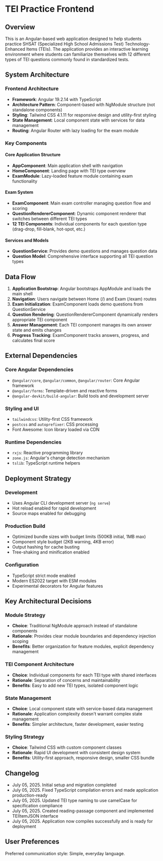 # TEI Practice Frontend

## Overview

This is an Angular-based web application designed to help students practice SHSAT (Specialized High School Admissions Test) Technology-Enhanced Items (TEIs). The application provides an interactive learning environment where students can familiarize themselves with 12 different types of TEI questions commonly found in standardized tests.

## System Architecture

### Frontend Architecture
- **Framework**: Angular 19.2.14 with TypeScript
- **Architecture Pattern**: Component-based with NgModule structure (not standalone components)
- **Styling**: Tailwind CSS 4.1.11 for responsive design and utility-first styling
- **State Management**: Local component state with services for data management
- **Routing**: Angular Router with lazy loading for the exam module

### Key Components

#### Core Application Structure
- **AppComponent**: Main application shell with navigation
- **HomeComponent**: Landing page with TEI type overview
- **ExamModule**: Lazy-loaded feature module containing exam functionality

#### Exam System
- **ExamComponent**: Main exam controller managing question flow and scoring
- **QuestionRendererComponent**: Dynamic component renderer that switches between different TEI types
- **12 TEI Components**: Individual components for each question type (drag-drop, fill-blank, hot-spot, etc.)

#### Services and Models
- **QuestionService**: Provides demo questions and manages question data
- **Question Model**: Comprehensive interface supporting all TEI question types

## Data Flow

1. **Application Bootstrap**: Angular bootstraps AppModule and loads the main shell
2. **Navigation**: Users navigate between Home (/) and Exam (/exam) routes
3. **Exam Initialization**: ExamComponent loads demo questions from QuestionService
4. **Question Rendering**: QuestionRendererComponent dynamically renders appropriate TEI component
5. **Answer Management**: Each TEI component manages its own answer state and emits changes
6. **Progress Tracking**: ExamComponent tracks answers, progress, and calculates final score

## External Dependencies

### Core Angular Dependencies
- `@angular/core`, `@angular/common`, `@angular/router`: Core Angular framework
- `@angular/forms`: Template-driven and reactive forms
- `@angular-devkit/build-angular`: Build tools and development server

### Styling and UI
- `tailwindcss`: Utility-first CSS framework
- `postcss` and `autoprefixer`: CSS processing
- Font Awesome: Icon library loaded via CDN

### Runtime Dependencies
- `rxjs`: Reactive programming library
- `zone.js`: Angular's change detection mechanism
- `tslib`: TypeScript runtime helpers

## Deployment Strategy

### Development
- Uses Angular CLI development server (`ng serve`)
- Hot reload enabled for rapid development
- Source maps enabled for debugging

### Production Build
- Optimized bundle sizes with budget limits (500KB initial, 1MB max)
- Component style budget (2KB warning, 4KB error)
- Output hashing for cache busting
- Tree-shaking and minification enabled

### Configuration
- TypeScript strict mode enabled
- Modern ES2022 target with ESM modules
- Experimental decorators for Angular features

## Key Architectural Decisions

### Module Strategy
- **Choice**: Traditional NgModule approach instead of standalone components
- **Rationale**: Provides clear module boundaries and dependency injection scoping
- **Benefits**: Better organization for feature modules, explicit dependency management

### TEI Component Architecture
- **Choice**: Individual components for each TEI type with shared interfaces
- **Rationale**: Separation of concerns and maintainability
- **Benefits**: Easy to add new TEI types, isolated component logic

### State Management
- **Choice**: Local component state with service-based data management
- **Rationale**: Application complexity doesn't warrant complex state management
- **Benefits**: Simpler architecture, faster development, easier testing

### Styling Strategy
- **Choice**: Tailwind CSS with custom component classes
- **Rationale**: Rapid UI development with consistent design system
- **Benefits**: Utility-first approach, responsive design, smaller CSS bundle

## Changelog

- July 05, 2025. Initial setup and migration completed
- July 05, 2025. Fixed TypeScript compilation errors and made application production-ready
- July 05, 2025. Updated TEI type naming to use camelCase for specification compliance
- July 05, 2025. Created reading-passage component and implemented TEIItemJSON interface
- July 05, 2025. Application now compiles successfully and is ready for deployment

## User Preferences

Preferred communication style: Simple, everyday language.